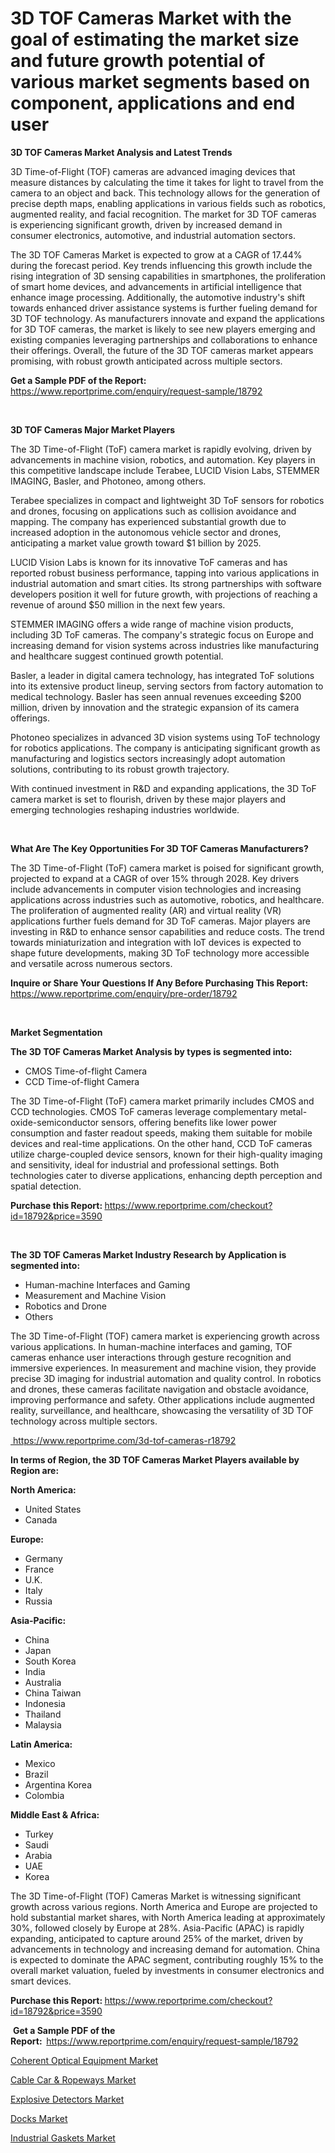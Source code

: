 <p><h1>3D TOF Cameras Market with the goal of estimating the market size and future growth potential of various market segments based on component, applications and end user</h1></p><p><strong>3D TOF Cameras Market Analysis and Latest Trends</strong></p>
<p><p>3D Time-of-Flight (TOF) cameras are advanced imaging devices that measure distances by calculating the time it takes for light to travel from the camera to an object and back. This technology allows for the generation of precise depth maps, enabling applications in various fields such as robotics, augmented reality, and facial recognition. The market for 3D TOF cameras is experiencing significant growth, driven by increased demand in consumer electronics, automotive, and industrial automation sectors.</p><p>The 3D TOF Cameras Market is expected to grow at a CAGR of 17.44% during the forecast period. Key trends influencing this growth include the rising integration of 3D sensing capabilities in smartphones, the proliferation of smart home devices, and advancements in artificial intelligence that enhance image processing. Additionally, the automotive industry's shift towards enhanced driver assistance systems is further fueling demand for 3D TOF technology. As manufacturers innovate and expand the applications for 3D TOF cameras, the market is likely to see new players emerging and existing companies leveraging partnerships and collaborations to enhance their offerings. Overall, the future of the 3D TOF cameras market appears promising, with robust growth anticipated across multiple sectors.</p></p>
<p><strong>Get a Sample PDF of the Report:&nbsp;</strong> <a href="https://www.reportprime.com/enquiry/request-sample/18792?utm_campaign=112&utm_medium=2&utm_source=Github&utm_content=ia&utm_term=19032025&utm_id=3d-tof-cameras">https://www.reportprime.com/enquiry/request-sample/18792</a></p>
<p>&nbsp;</p>
<p><strong>3D TOF Cameras Major Market Players</strong></p>
<p><p>The 3D Time-of-Flight (ToF) camera market is rapidly evolving, driven by advancements in machine vision, robotics, and automation. Key players in this competitive landscape include Terabee, LUCID Vision Labs, STEMMER IMAGING, Basler, and Photoneo, among others.</p><p>Terabee specializes in compact and lightweight 3D ToF sensors for robotics and drones, focusing on applications such as collision avoidance and mapping. The company has experienced substantial growth due to increased adoption in the autonomous vehicle sector and drones, anticipating a market value growth toward $1 billion by 2025.</p><p>LUCID Vision Labs is known for its innovative ToF cameras and has reported robust business performance, tapping into various applications in industrial automation and smart cities. Its strong partnerships with software developers position it well for future growth, with projections of reaching a revenue of around $50 million in the next few years.</p><p>STEMMER IMAGING offers a wide range of machine vision products, including 3D ToF cameras. The company's strategic focus on Europe and increasing demand for vision systems across industries like manufacturing and healthcare suggest continued growth potential.</p><p>Basler, a leader in digital camera technology, has integrated ToF solutions into its extensive product lineup, serving sectors from factory automation to medical technology. Basler has seen annual revenues exceeding $200 million, driven by innovation and the strategic expansion of its camera offerings.</p><p>Photoneo specializes in advanced 3D vision systems using ToF technology for robotics applications. The company is anticipating significant growth as manufacturing and logistics sectors increasingly adopt automation solutions, contributing to its robust growth trajectory.</p><p>With continued investment in R&D and expanding applications, the 3D ToF camera market is set to flourish, driven by these major players and emerging technologies reshaping industries worldwide.</p></p>
<p>&nbsp;</p>
<p><strong>What Are The Key Opportunities For 3D TOF Cameras Manufacturers?</strong></p>
<p><p>The 3D Time-of-Flight (ToF) camera market is poised for significant growth, projected to expand at a CAGR of over 15% through 2028. Key drivers include advancements in computer vision technologies and increasing applications across industries such as automotive, robotics, and healthcare. The proliferation of augmented reality (AR) and virtual reality (VR) applications further fuels demand for 3D ToF cameras. Major players are investing in R&D to enhance sensor capabilities and reduce costs. The trend towards miniaturization and integration with IoT devices is expected to shape future developments, making 3D ToF technology more accessible and versatile across numerous sectors.</p></p>
<p><strong>Inquire or Share Your Questions If Any Before Purchasing This Report:</strong> <a href="https://www.reportprime.com/enquiry/pre-order/18792?utm_campaign=112&utm_medium=2&utm_source=Github&utm_content=ia&utm_term=19032025&utm_id=3d-tof-cameras">https://www.reportprime.com/enquiry/pre-order/18792</a></p>
<p>&nbsp;</p>
<p><strong>Market Segmentation</strong></p>
<p><strong>The 3D TOF Cameras Market Analysis by types is segmented into:</strong></p>
<p><ul><li>CMOS Time-of-flight Camera</li><li>CCD Time-of-flight Camera</li></ul></p>
<p><p>The 3D Time-of-Flight (ToF) camera market primarily includes CMOS and CCD technologies. CMOS ToF cameras leverage complementary metal-oxide-semiconductor sensors, offering benefits like lower power consumption and faster readout speeds, making them suitable for mobile devices and real-time applications. On the other hand, CCD ToF cameras utilize charge-coupled device sensors, known for their high-quality imaging and sensitivity, ideal for industrial and professional settings. Both technologies cater to diverse applications, enhancing depth perception and spatial detection.</p></p>
<p><strong>Purchase this Report:&nbsp;</strong><a href="https://www.reportprime.com/checkout?id=18792&price=3590&utm_campaign=112&utm_medium=2&utm_source=Github&utm_content=ia&utm_term=19032025&utm_id=3d-tof-cameras">https://www.reportprime.com/checkout?id=18792&price=3590</a></p>
<p>&nbsp;</p>
<p><strong>The 3D TOF Cameras Market Industry Research by Application is segmented into:</strong></p>
<p><ul><li>Human-machine Interfaces and Gaming</li><li>Measurement and Machine Vision</li><li>Robotics and Drone</li><li>Others</li></ul></p>
<p><p>The 3D Time-of-Flight (TOF) camera market is experiencing growth across various applications. In human-machine interfaces and gaming, TOF cameras enhance user interactions through gesture recognition and immersive experiences. In measurement and machine vision, they provide precise 3D imaging for industrial automation and quality control. In robotics and drones, these cameras facilitate navigation and obstacle avoidance, improving performance and safety. Other applications include augmented reality, surveillance, and healthcare, showcasing the versatility of 3D TOF technology across multiple sectors.</p></p>
<p><a href="https://www.reportprime.com/3d-tof-cameras-r18792?utm_campaign=112&utm_medium=2&utm_source=Github&utm_content=ia&utm_term=19032025&utm_id=3d-tof-cameras">&nbsp;https://www.reportprime.com/3d-tof-cameras-r18792</a></p>
<p><strong>In terms of Region, the 3D TOF Cameras Market Players available by Region are:</strong></p>
<p>
    <p> <strong> North America: </strong>
        <ul>
            <li>United States</li>
            <li>Canada</li>
        </ul>
        </p> 
    <p> <strong> Europe: </strong>
        <ul>
            <li>Germany</li>
            <li>France</li>
            <li>U.K.</li>
            <li>Italy</li>
            <li>Russia</li>
        </ul>
        </p> 
    <p> <strong> Asia-Pacific: </strong>
        <ul>
            <li>China</li>
            <li>Japan</li>
            <li>South Korea</li>
            <li>India</li>
            <li>Australia</li>
            <li>China Taiwan</li>
            <li>Indonesia</li>
            <li>Thailand</li>
            <li>Malaysia</li>
        </ul>
        </p> 
    <p> <strong> Latin America: </strong>
        <ul>
            <li>Mexico</li>
            <li>Brazil</li>
            <li>Argentina Korea</li>
            <li>Colombia</li>
        </ul>
        </p> 
    <p> <strong> Middle East & Africa: </strong>
        <ul>
            <li>Turkey</li>
            <li>Saudi</li>
            <li>Arabia</li>
            <li>UAE</li>
            <li>Korea</li>
        </ul>
    </p>
    </p>
<p><p>The 3D Time-of-Flight (TOF) Cameras Market is witnessing significant growth across various regions. North America and Europe are projected to hold substantial market shares, with North America leading at approximately 30%, followed closely by Europe at 28%. Asia-Pacific (APAC) is rapidly expanding, anticipated to capture around 25% of the market, driven by advancements in technology and increasing demand for automation. China is expected to dominate the APAC segment, contributing roughly 15% to the overall market valuation, fueled by investments in consumer electronics and smart devices.</p></p>
<p><strong>Purchase this Report: </strong><a href="https://www.reportprime.com/checkout?id=18792&price=3590&utm_campaign=112&utm_medium=2&utm_source=Github&utm_content=ia&utm_term=19032025&utm_id=3d-tof-cameras">https://www.reportprime.com/checkout?id=18792&price=3590</a></p>
<p>&nbsp;<strong>Get a Sample PDF of the Report:&nbsp;&nbsp;</strong><a href="https://www.reportprime.com/enquiry/request-sample/18792?utm_campaign=112&utm_medium=2&utm_source=Github&utm_content=ia&utm_term=19032025&utm_id=3d-tof-cameras">https://www.reportprime.com/enquiry/request-sample/18792</a></p>
<p><strong></strong></p>
<p><p><a href="https://github.com/cayposshefin/Market-Research-Report-List-1/blob/main/coherent-optical-equipment-market.md?utm_campaign=112&utm_medium=2&utm_source=Github&utm_content=ia&utm_term=19032025&utm_id=3d-tof-cameras">Coherent Optical Equipment Market</a></p><p><a href="https://github.com/madethkijori/Market-Research-Report-List-1/blob/main/cable-car-ropeways-market.md?utm_campaign=112&utm_medium=2&utm_source=Github&utm_content=ia&utm_term=19032025&utm_id=3d-tof-cameras">Cable Car & Ropeways Market</a></p><p><a href="https://github.com/leoustolja/Market-Research-Report-List-1/blob/main/explosive-detectors-market.md?utm_campaign=112&utm_medium=2&utm_source=Github&utm_content=ia&utm_term=19032025&utm_id=3d-tof-cameras">Explosive Detectors Market</a></p><p><a href="https://github.com/busamoleankk/Market-Research-Report-List-1/blob/main/docks-market.md?utm_campaign=112&utm_medium=2&utm_source=Github&utm_content=ia&utm_term=19032025&utm_id=3d-tof-cameras">Docks Market</a></p><p><a href="https://github.com/kanetaerkid/Market-Research-Report-List-1/blob/main/industrial-gaskets-market.md?utm_campaign=112&utm_medium=2&utm_source=Github&utm_content=ia&utm_term=19032025&utm_id=3d-tof-cameras">Industrial Gaskets Market</a></p></p>